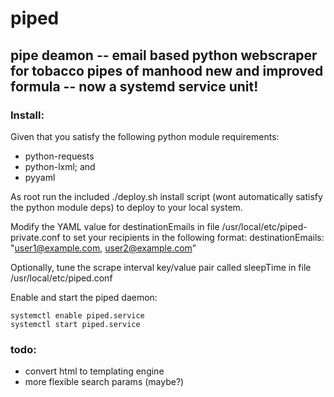 # piped
pipe deamon -- email based python webscraper for tobacco pipes of manhood
new and improved formula -- now a systemd service unit!
---

### Install:

Given that you satisfy the following python module requirements:
+ python-requests
+ python-lxml; and
+ pyyaml

As root run the included ./deploy.sh install script (wont automatically satisfy the python module deps)
to deploy to your local system.

Modify the YAML value for destinationEmails in file /usr/local/etc/piped-private.conf to set your recipients in the following format:
destinationEmails: "user1@example.com, user2@example.com"

Optionally, tune the scrape interval key/value pair called sleepTime in file /usr/local/etc/piped.conf

Enable and start the piped daemon:

```
systemctl enable piped.service
systemctl start piped.service
```

### todo:
+ convert html to templating engine
+ more flexible search params (maybe?)
